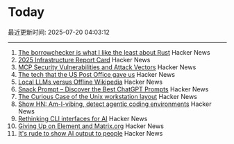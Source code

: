 # Today

最近更新时间: 2025-07-20 04:03:12

--- 
1. [The borrowchecker is what I like the least about Rust](https://viralinstruction.com/posts/borrowchecker/) Hacker News
2. [2025 Infrastructure Report Card](https://infrastructurereportcard.org/) Hacker News
3. [MCP Security Vulnerabilities and Attack Vectors](https://forgecode.dev/blog/prevent-attacks-on-mcp/) Hacker News
4. [The tech that the US Post Office gave us](https://www.theverge.com/report/709749/usps-250th-anniversary-pioneer-modern-technology) Hacker News
5. [Local LLMs versus Offline Wikipedia](https://evanhahn.com/local-llms-versus-offline-wikipedia/) Hacker News
6. [Snack Prompt – Discover the Best ChatGPT Prompts](https://snackprompt.com) Hacker News
7. [The Curious Case of the Unix workstation layout](https://thejpster.org.uk/blog/blog-2025-07-19/) Hacker News
8. [Show HN: Am-I-vibing, detect agentic coding environments](https://github.com/ascorbic/am-i-vibing) Hacker News
9. [Rethinking CLI interfaces for AI](https://www.notcheckmark.com/2025/07/rethinking-cli-interfaces-for-ai/) Hacker News
10. [Giving Up on Element and Matrix.org](https://xn--gckvb8fzb.com/giving-up-on-element-and-matrixorg/) Hacker News
11. [It's rude to show AI output to people](https://distantprovince.by/posts/its-rude-to-show-ai-output-to-people/) Hacker News
